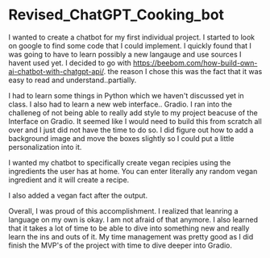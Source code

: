 # Revised_ChatGPT_Cooking_bot

I wanted to create a chatbot for my first individual project. I started to look on google to find some code that I could implement. I quickly found that I was going to have to learn possibly a new langauge and use sources I havent used yet. I decided to go with https://beebom.com/how-build-own-ai-chatbot-with-chatgpt-api/. the reason I chose this was the fact that it was easy to read and understand..partially. 

I had to learn some things in Python which we haven't discussed yet in class. I also had to learn a new web interface.. Gradio. 
I ran into the challeneg of not being able to really add style to my project beacuse of the Interface on Gradio. 
It seemed like I would need to build this from scratch all over and I just did not have the time to do so.
I did figure out how to add a background image and move the boxes slightly so I could put a little personalization into it.

I wanted my chatbot to specifically create vegan recipies using the ingredients the user has at home. You can enter literally any random vegan ingredient and it will create a recipe.

I also added a vegan fact after the output. 

Overall, I was proud of this accomplishment. I realized that leanring a language on my own is okay. I am not afraid of that anymore. I also learned that it takes a lot of time to be able to dive into something new and really learn the ins and outs of it. My time management was pretty good as I did finish the MVP's of the project with time to dive deeper into Gradio. 
